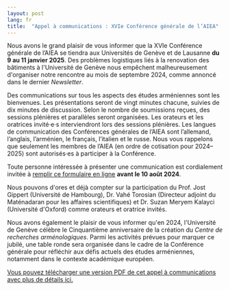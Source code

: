 ```yaml
---
layout: post
lang: fr
title:  "Appel à communications : XVIe Conférence générale de l’AIEA"
---
```

Nous avons le grand plaisir de vous informer que la XVIe Conférence générale de l’AIEA se tiendra aux Universités de Genève et de Lausanne **du 9 au 11 janvier 2025**. Des problèmes logistiques liés à la renovation des bâtiments à l'Université de Genève nous empêchent malheureusement d'organiser notre rencontre au mois de septembre 2024, comme annoncé dans le dernier *Newsletter*.

Des communications sur tous les aspects des études arméniennes sont les bienvenues. Les présentations seront de vingt minutes chacune, suivies de dix minutes de discussion. Selon le nombre de soumissions reçues, des sessions plénières et parallèles seront organisées. Les orateurs et les oratrices invité·e·s interviendront lors des sessions plénières. Les langues de communication des Conférences générales de l’AIEA sont l’allemand, l’anglais, l’arménien, le français, l’italien et le russe. Nous vous rappelons que seulement les membres de l’AIEA (en ordre de cotisation pour 2024–2025) sont autorisés·es à participer à la Conférence.

Toute personne intéressée à présenter une communication est cordialement invitée à [remplir ce formulaire en ligne](https://forms.gle/W5Hs7f8tePoN5xrEA) **avant le 10 août 2024**.

Nous pouvons d'ores et déjà compter sur la participation du Prof. Jost Gippert (Université de Hambourg), Dr. Vahé Torosian (Directeur adjoint du Maténadaran pour les affaires scientifiques) et Dr. Suzan Meryem Kalayci (Université d'Oxford) comme orateurs et oratrice invités.

Nous avons également le plaisir de vous informer qu'en 2024, l'Université de Genève célèbre le Cinquantième anniversaire de la création du *Centre de recherches arménologiques*. Parmi les activités prévues pour marquer ce jubilé, une table ronde sera organisée dans le cadre de la Conférence générale pour réfléchir aux défis actuels des études arméniennes, notamment dans le contexte académique européen.

[Vous pouvez télécharger une version PDF de cet appel à communications avec plus de détails ici.](https://aiearmeniennes.org/public/AIEA_CG2025_fr.pdf)
